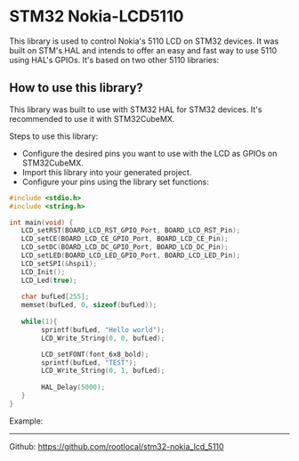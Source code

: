 # STM32 Nokia-LCD5110

This library is used to control Nokia's 5110 LCD on STM32 devices. It was built on STM's HAL and intends to offer an 
easy and fast way to use 5110 using HAL's GPIOs. It's based on two other 5110 libraries:

## How to use this library?
This library was built to use with STM32 HAL for STM32 devices. It's recommended to use it with STM32CubeMX.

Steps to use this library:
* Configure the desired pins you want to use with the LCD as GPIOs on STM32CubeMX.
* Import this library into your generated project.
* Configure your pins using the library set functions:

~~~ c
#include <stdio.h>
#include <string.h>

int main(void) {
   LCD_setRST(BOARD_LCD_RST_GPIO_Port, BOARD_LCD_RST_Pin);
   LCD_setCE(BOARD_LCD_CE_GPIO_Port, BOARD_LCD_CE_Pin);
   LCD_setDC(BOARD_LCD_DC_GPIO_Port, BOARD_LCD_DC_Pin);
   LCD_setLED(BOARD_LCD_LED_GPIO_Port, BOARD_LCD_LED_Pin);
   LCD_setSPI(&hspi1);
   LCD_Init();
   LCD_Led(true);
   
   char bufLed[255];
   memset(bufLed, 0, sizeof(bufLed));
   
   while(1){
        sprintf(bufLed, "Hello world");
        LCD_Write_String(0, 0, bufLed);

        LCD_setFONT(font_6x8_bold);
        sprintf(bufLed, "TEST");
        LCD_Write_String(0, 1, bufLed);
        
        HAL_Delay(5000);
   }
}
~~~


Example:

--------------------
Github: https://github.com/rootlocal/stm32-nokia_lcd_5110
